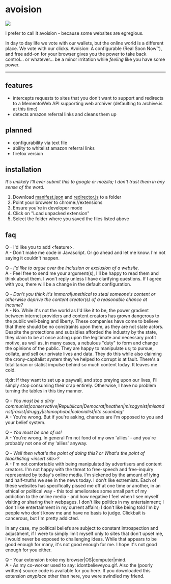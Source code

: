 # avoision
![](https://frinkiac.com/gif/S07E15/381314/384317.gif?b64lines=IEkgZG9uJ3Qgc2F5ICJldmFzaW9uLiIgCiBJIHNheSAiYXZvaXNpb24uIg==)

I prefer to call it avoision - because some websites are egregious.

In day to day life we vote with our wallets, but the online world is a different place.  We vote with our clicks.
Avoision: A configurable (Real Soon Now™), and free add-on for your browser gives you the power to take back
control... or whatever... be a minor irritation while *feeling* like you have some power.

---

## features

* intercepts requests to sites that you don't want to support and redirects to a MementoWeb API supporting web archiver (defaulting to archive.is at this time)
* detects amazon referral links and cleans them up

## planned

* configurability via text file
* ability to whitelist amazon referral links
* firefox version

## installation

_It's unlikely I'll ever submit this to google or mozilla; I don't trust them in any sense of the word._

1. Download [manifest.json](../master/manifest.json) and [redirector.js](../master/manifest.json) to a folder
2. Point your browser to chrome://extensions
3. Ensure you're in developer mode
4. Click on "Load unpacked extension"
5. Select the folder where you saved the files listed above

## faq

Q - I'd like you to add \<feature>.<br>
A - Don't make me code in Javascript.  Or go ahead and let me know.  I'm not saying it couldn't happen.

Q - _I'd like to argue over the inclusion or exclusion of a website._<br>
A - Feel free to send me your argument(s), I'll be happy to read them and think about them.  I won't reply unless I have clarifying questions.  If I agree with you, there will be a change in the default configuration.

Q - _Don't you think it's immoral|unethical to steal someone's content or otherwise deprive the content creator(s) of a reasonable chance at income?_<br>
A - No.  While it's not the world as I'd like it to be, the power gradient between internet providers and content creators has grown dangerous to the public well-being and liberty.  These companies have come to believe that there should be no constraints upon them, as they are not state actors.  Despite the protections and subsidies afforded the industry by the state, they claim to be at once acting upon the legitimate and necessary profit motive, as well as, in many cases, a nebulous "duty" to form and change the opinions of the public.  They are happy to manipulate us; to pursue, collate, and sell our private lives and data.  They do this while also claiming the crony-capitalist system they've helped to corrupt is at fault.  There's a totalitarian or statist impulse behind so much content today.  It leaves me cold.

tl;dr:  If they want to set up a paywall, and stop preying upon our lives, I'll simply stop consuming their crap entirely.  Otherwise, I have no problem turning the tables in this tiny manner.

Q - _You must be a dirty communist|conservative|Republican|Democrat|heathen|misogynist|misandrist|racist|druggy|Islamophobe|colonialist|etc scumbag!_<br>
A - You're wrong.  But if you're asking, chances are I'm opposed to you and your belief system.

Q - _You must be one of us!_<br>
A - You're wrong.  In general I'm not fond of my own 'allies' - and you're probably not one of my 'allies' anyway.

Q - _Well then what's the point of doing this?  or What's the point of blacklisting \<insert site>?_<br>
A - I'm not comfortable with being manipulated by advertisers and content creators.  I'm not happy with the threat to free-speech and free-inquiry represented by today's online media.  I'm sickened by the amount of lying and half-truths we see in the news today.  I don't like extremists.  Each of these websites has specifically pissed me off at one time or another, in an ethical or political way - this tool ameliorates some small part of my addiction to the online media - and how negative I feel when I see myself visiting or sharing their webpages.  I don't like politics in my entertainment; I don't like entertainment in my current affairs; I don't like being told I'm <insert insult> by people who don't know me and have no basis to judge.  Clickbait is cancerous, but I'm pretty addicted.

In any case, my political beliefs are subject to constant introspection and adjustment, if I were to simply limit myself only to sites that don't upset me, I would never be exposed to challenging ideas.  While that appears to be good enough for many, it's not good enough for me.  I hope it's not good enough for you either.

Q - Your extension broke my browser|OS|computer|mind.<br>
A - As my co-worker used to say:  idontbelieveyou.gif.  Also the (poorly written) source code is available for you here.  If you downloaded this extension _anyplace_ other than here, you were swindled my friend.
